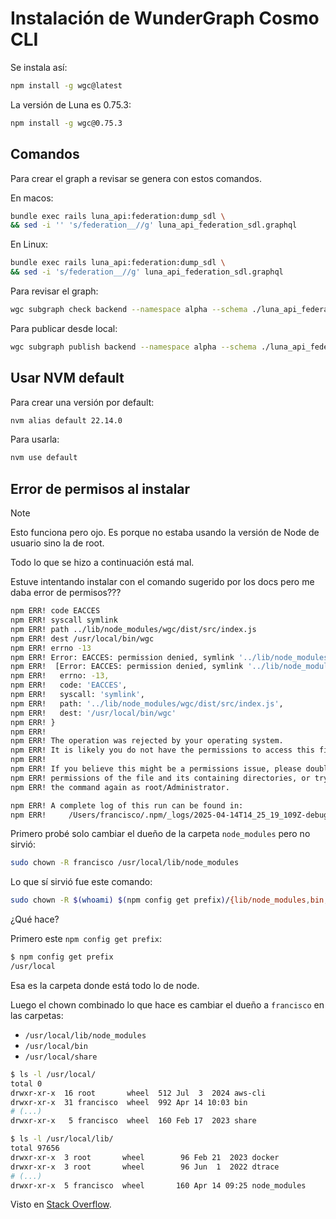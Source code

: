 # Instalación de WunderGraph Cosmo CLI

Se instala así:
```bash
npm install -g wgc@latest
```

La versión de Luna es 0.75.3:
```bash
npm install -g wgc@0.75.3
```

## Comandos

Para crear el graph a revisar se genera con estos comandos.

En macos:
```bash
bundle exec rails luna_api:federation:dump_sdl \
&& sed -i '' 's/federation__//g' luna_api_federation_sdl.graphql
```

En Linux:
```bash
bundle exec rails luna_api:federation:dump_sdl \
&& sed -i 's/federation__//g' luna_api_federation_sdl.graphql
```

Para revisar el graph:
```bash
wgc subgraph check backend --namespace alpha --schema ./luna_api_federation_sdl.graphql
```

Para publicar desde local:
```bash
wgc subgraph publish backend --namespace alpha --schema ./luna_api_federation_sdl.graphql
```

## Usar NVM default

Para crear una versión por default:
```bash
nvm alias default 22.14.0
```

Para usarla:
```bash
nvm use default
```

## Error de permisos al instalar

> [!Note]
> Esto funciona pero ojo. Es porque no estaba usando la versión de Node de usuario sino la de root.
>
> Todo lo que se hizo a continuación está mal.

Estuve intentando instalar con el comando sugerido por los docs pero me daba error de permisos???
```bash
npm ERR! code EACCES
npm ERR! syscall symlink
npm ERR! path ../lib/node_modules/wgc/dist/src/index.js
npm ERR! dest /usr/local/bin/wgc
npm ERR! errno -13
npm ERR! Error: EACCES: permission denied, symlink '../lib/node_modules/wgc/dist/src/index.js' -> '/usr/local/bin/wgc'
npm ERR!  [Error: EACCES: permission denied, symlink '../lib/node_modules/wgc/dist/src/index.js' -> '/usr/local/bin/wgc'] {
npm ERR!   errno: -13,
npm ERR!   code: 'EACCES',
npm ERR!   syscall: 'symlink',
npm ERR!   path: '../lib/node_modules/wgc/dist/src/index.js',
npm ERR!   dest: '/usr/local/bin/wgc'
npm ERR! }
npm ERR!
npm ERR! The operation was rejected by your operating system.
npm ERR! It is likely you do not have the permissions to access this file as the current user
npm ERR!
npm ERR! If you believe this might be a permissions issue, please double-check the
npm ERR! permissions of the file and its containing directories, or try running
npm ERR! the command again as root/Administrator.

npm ERR! A complete log of this run can be found in:
npm ERR!     /Users/francisco/.npm/_logs/2025-04-14T14_25_19_109Z-debug-0.log
```

Primero probé solo cambiar el dueño de la carpeta `node_modules` pero no sirvió:
```bash
sudo chown -R francisco /usr/local/lib/node_modules
```

Lo que sí sirvió fue este comando:
```bash
sudo chown -R $(whoami) $(npm config get prefix)/{lib/node_modules,bin,share}
```

¿Qué hace?

Primero este `npm config get prefix`:
```bash
$ npm config get prefix
/usr/local
```

Esa es la carpeta donde está todo lo de node.

Luego el chown combinado lo que hace es cambiar el dueño a `francisco` en las carpetas:

- `/usr/local/lib/node_modules`
- `/usr/local/bin`
- `/usr/local/share`

```bash
$ ls -l /usr/local/
total 0
drwxr-xr-x  16 root       wheel  512 Jul  3  2024 aws-cli
drwxr-xr-x  31 francisco  wheel  992 Apr 14 10:03 bin
# (...)
drwxr-xr-x   5 francisco  wheel  160 Feb 17  2023 share

$ ls -l /usr/local/lib/
total 97656
drwxr-xr-x  3 root       wheel        96 Feb 21  2023 docker
drwxr-xr-x  3 root       wheel        96 Jun  1  2022 dtrace
# (...)
drwxr-xr-x  5 francisco  wheel       160 Apr 14 09:25 node_modules
```

Visto en [Stack Overflow](https://stackoverflow.com/a/66301922/1407371).